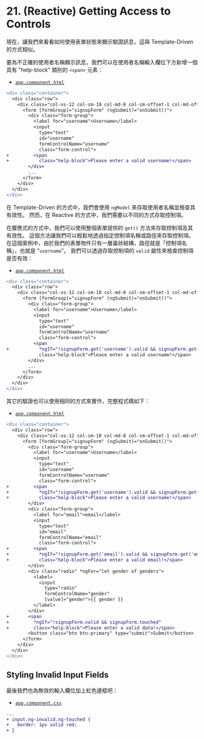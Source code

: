 # 21. (Reactive) Getting Access to Controls

現在，讓我們來看看如何使用表單狀態來顯示驗證訊息，這與 Template-Driven 的方式相似。

要為不正確的使用者名稱顯示訊息，我們可以在使用者名稱輸入欄位下方新增一個具有 "help-block" 類別的 `<span>` 元素：

- [`app.component.html`](../../forms-reactive-app/src/app/app.component.html)

```diff
<div class="container">
  <div class="row">
    <div class="col-xs-12 col-sm-10 col-md-8 col-sm-offset-1 col-md-offset-2">
      <form [formGroup]="signupForm" (ngSubmit)="onSubmit()">
        <div class="form-group">
          <label for="username">Username</label>
          <input
            type="text"
            id="username"
            formControlName="username"
            class="form-control">
+         <span
+           class="help-block">Please enter a valid username!</span>
        </div>
        ...
      </form>
    </div>
  </div>
</div>
```

在 Template-Driven 的方式中，我們會使用 `ngModel` 來存取使用者名稱並檢查其有效性。 然而，在 Reactive 的方式中，我們需要以不同的方式存取控制項。

在響應式的方式中，我們可以使用整個表單提供的 `get()` 方法來存取控制項及其有效性。 這個方法讓我們可以輕鬆地透過指定控制項名稱或路徑來存取控制項。 在這個案例中，由於我們的表單物件只有一層巢狀結構，路徑就是「控制項名稱」，也就是 "`username`"。 我們可以透過存取控制項的 `valid` 屬性來檢查控制項是否有效：

- [`app.component.html`](../../forms-reactive-app/src/app/app.component.html)

```diff
<div class="container">
  <div class="row">
    <div class="col-xs-12 col-sm-10 col-md-8 col-sm-offset-1 col-md-offset-2">
      <form [formGroup]="signupForm" (ngSubmit)="onSubmit()">
        <div class="form-group">
          <label for="username">Username</label>
          <input
            type="text"
            id="username"
            formControlName="username"
            class="form-control">
          <span
+           *ngIf="!signupForm.get('username').valid && signupForm.get('username').touched"
            class="help-block">Please enter a valid username!</span>
        </div>
        ...
      </form>
    </div>
  </div>
</div>
```

其它的驗證也可以使用相同的方式來實作，完整程式碼如下：

- [`app.component.html`](../../forms-reactive-app/src/app/app.component.html)

```diff
<div class="container">
  <div class="row">
    <div class="col-xs-12 col-sm-10 col-md-8 col-sm-offset-1 col-md-offset-2">
      <form [formGroup]="signupForm" (ngSubmit)="onSubmit()">
        <div class="form-group">
          <label for="username">Username</label>
          <input
            type="text"
            id="username"
            formControlName="username"
            class="form-control">
+         <span
+           *ngIf="!signupForm.get('username').valid && signupForm.get('username').touched"
+           class="help-block">Please enter a valid username!</span>
        </div>
        <div class="form-group">
          <label for="email">email</label>
          <input
            type="text"
            id="email"
            formControlName="email"
            class="form-control">
+         <span
+           *ngIf="!signupForm.get('email').valid && signupForm.get('email').touched"
+           class="help-block">Please enter a valid email!</span>
        </div>
        <div class="radio" *ngFor="let gender of genders">
          <label>
            <input
              type="radio"
              formControlName="gender"
              [value]="gender">{{ gender }}
          </label>
        </div>
+       <span
+         *ngIf="!signupForm.valid && signupForm.touched"
+         class="help-block">Please enter a valid data!</span>
        <button class="btn btn-primary" type="submit">Submit</button>
      </form>
    </div>
  </div>
</div>
```

## Styling Invalid Input Fields

最後我們也為無效的輸入欄位加上紅色邊框吧：

- [`app.component.css`](../../forms-reactive-app/src/app/app.component.css)

```diff
...
+ input.ng-invalid.ng-touched {
+   border: 1px solid red;
+ }
```